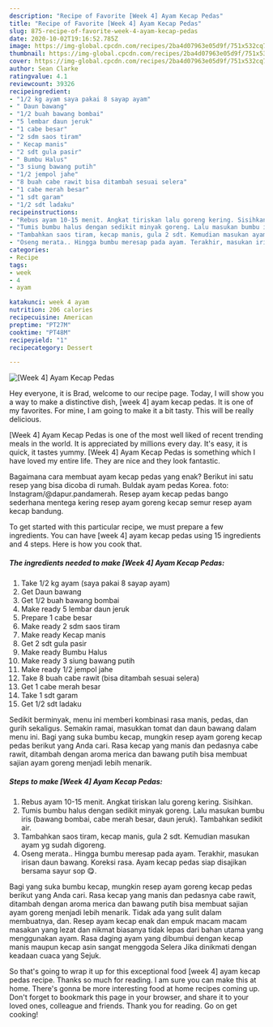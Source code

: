 ```yaml
---
description: "Recipe of Favorite [Week 4] Ayam Kecap Pedas"
title: "Recipe of Favorite [Week 4] Ayam Kecap Pedas"
slug: 875-recipe-of-favorite-week-4-ayam-kecap-pedas
date: 2020-10-02T19:16:52.785Z
image: https://img-global.cpcdn.com/recipes/2ba4d07963e05d9f/751x532cq70/week-4-ayam-kecap-pedas-foto-resep-utama.jpg
thumbnail: https://img-global.cpcdn.com/recipes/2ba4d07963e05d9f/751x532cq70/week-4-ayam-kecap-pedas-foto-resep-utama.jpg
cover: https://img-global.cpcdn.com/recipes/2ba4d07963e05d9f/751x532cq70/week-4-ayam-kecap-pedas-foto-resep-utama.jpg
author: Sean Clarke
ratingvalue: 4.1
reviewcount: 39326
recipeingredient:
- "1/2 kg ayam saya pakai 8 sayap ayam"
- " Daun bawang"
- "1/2 buah bawang bombai"
- "5 lembar daun jeruk"
- "1 cabe besar"
- "2 sdm saos tiram"
- " Kecap manis"
- "2 sdt gula pasir"
- " Bumbu Halus"
- "3 siung bawang putih"
- "1/2 jempol jahe"
- "8 buah cabe rawit bisa ditambah sesuai selera"
- "1 cabe merah besar"
- "1 sdt garam"
- "1/2 sdt ladaku"
recipeinstructions:
- "Rebus ayam 10-15 menit. Angkat tiriskan lalu goreng kering. Sisihkan."
- "Tumis bumbu halus dengan sedikit minyak goreng. Lalu masukan bumbu iris (bawang bombai, cabe merah besar, daun jeruk). Tambahkan sedikit air."
- "Tambahkan saos tiram, kecap manis, gula 2 sdt. Kemudian masukan ayam yg sudah digoreng."
- "Oseng merata.. Hingga bumbu meresap pada ayam. Terakhir, masukan irisan daun bawang. Koreksi rasa. Ayam kecap pedas siap disajikan bersama sayur sop 😋."
categories:
- Recipe
tags:
- week
- 4
- ayam

katakunci: week 4 ayam 
nutrition: 206 calories
recipecuisine: American
preptime: "PT27M"
cooktime: "PT48M"
recipeyield: "1"
recipecategory: Dessert

---
```



![[Week 4] Ayam Kecap Pedas](https://img-global.cpcdn.com/recipes/2ba4d07963e05d9f/751x532cq70/week-4-ayam-kecap-pedas-foto-resep-utama.jpg)

Hey everyone, it is Brad, welcome to our recipe page. Today, I will show you a way to make a distinctive dish, [week 4] ayam kecap pedas. It is one of my favorites. For mine, I am going to make it a bit tasty. This will be really delicious.

[Week 4] Ayam Kecap Pedas is one of the most well liked of recent trending meals in the world. It is appreciated by millions every day. It's easy, it is quick, it tastes yummy. [Week 4] Ayam Kecap Pedas is something which I have loved my entire life. They are nice and they look fantastic.

Bagaimana cara membuat ayam kecap pedas yang enak? Berikut ini satu resep yang bisa dicoba di rumah. Buldak ayam pedas Korea. foto: Instagram/@dapur.pandamerah. Resep ayam kecap pedas bango sederhana mentega kering resep ayam goreng kecap semur resep ayam kecap bandung.


To get started with this particular recipe, we must prepare a few ingredients. You can have [week 4] ayam kecap pedas using 15 ingredients and 4 steps. Here is how you cook that.

<!--inarticleads1-->

##### The ingredients needed to make [Week 4] Ayam Kecap Pedas:

1. Take 1/2 kg ayam (saya pakai 8 sayap ayam)
1. Get  Daun bawang
1. Get 1/2 buah bawang bombai
1. Make ready 5 lembar daun jeruk
1. Prepare 1 cabe besar
1. Make ready 2 sdm saos tiram
1. Make ready  Kecap manis
1. Get 2 sdt gula pasir
1. Make ready  Bumbu Halus
1. Make ready 3 siung bawang putih
1. Make ready 1/2 jempol jahe
1. Take 8 buah cabe rawit (bisa ditambah sesuai selera)
1. Get 1 cabe merah besar
1. Take 1 sdt garam
1. Get 1/2 sdt ladaku


Sedikit berminyak, menu ini memberi kombinasi rasa manis, pedas, dan gurih sekaligus. Semakin ramai, masukkan tomat dan daun bawang dalam menu ini. Bagi yang suka bumbu kecap, mungkin resep ayam goreng kecap pedas berikut yang Anda cari. Rasa kecap yang manis dan pedasnya cabe rawit, ditambah dengan aroma merica dan bawang putih bisa membuat sajian ayam goreng menjadi lebih menarik. 

<!--inarticleads2-->

##### Steps to make [Week 4] Ayam Kecap Pedas:

1. Rebus ayam 10-15 menit. Angkat tiriskan lalu goreng kering. Sisihkan.
1. Tumis bumbu halus dengan sedikit minyak goreng. Lalu masukan bumbu iris (bawang bombai, cabe merah besar, daun jeruk). Tambahkan sedikit air.
1. Tambahkan saos tiram, kecap manis, gula 2 sdt. Kemudian masukan ayam yg sudah digoreng.
1. Oseng merata.. Hingga bumbu meresap pada ayam. Terakhir, masukan irisan daun bawang. Koreksi rasa. Ayam kecap pedas siap disajikan bersama sayur sop 😋.


Bagi yang suka bumbu kecap, mungkin resep ayam goreng kecap pedas berikut yang Anda cari. Rasa kecap yang manis dan pedasnya cabe rawit, ditambah dengan aroma merica dan bawang putih bisa membuat sajian ayam goreng menjadi lebih menarik. Tidak ada yang sulit dalam membuatnya, dan. Resep ayam kecap enak dan empuk macam macam masakan yang lezat dan nikmat biasanya tidak lepas dari bahan utama yang menggunakan ayam. Rasa daging ayam yang dibumbui dengan kecap manis maupun kecap asin sangat menggoda Selera Jika dinikmati dengan keadaan cuaca yang Sejuk. 

So that's going to wrap it up for this exceptional food [week 4] ayam kecap pedas recipe. Thanks so much for reading. I am sure you can make this at home. There's gonna be more interesting food at home recipes coming up. Don't forget to bookmark this page in your browser, and share it to your loved ones, colleague and friends. Thank you for reading. Go on get cooking!
